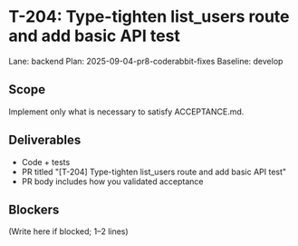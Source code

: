 # T-204: Type-tighten list_users route and add basic API test
Lane: backend
Plan: 2025-09-04-pr8-coderabbit-fixes
Baseline: develop

## Scope
Implement only what is necessary to satisfy ACCEPTANCE.md.

## Deliverables
- Code + tests
- PR titled "[T-204] Type-tighten list_users route and add basic API test"
- PR body includes how you validated acceptance

## Blockers
(Write here if blocked; 1–2 lines)
